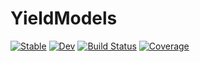 # YieldModels

[![Stable](https://img.shields.io/badge/docs-stable-blue.svg)](https://alecloudenback.github.io/YieldModels.jl/stable)
[![Dev](https://img.shields.io/badge/docs-dev-blue.svg)](https://alecloudenback.github.io/YieldModels.jl/dev)
[![Build Status](https://github.com/alecloudenback/YieldModels.jl/workflows/CI/badge.svg)](https://github.com/alecloudenback/YieldModels.jl/actions)
[![Coverage](https://codecov.io/gh/alecloudenback/YieldModels.jl/branch/master/graph/badge.svg)](https://codecov.io/gh/alecloudenback/YieldModels.jl)

